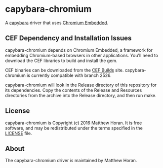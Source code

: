 capybara-chromium
=================

A [capybara](https://github.com/jnicklas/capybara) driver that uses [Chromium Embedded](https://bitbucket.org/chromiumembedded/cef/).

CEF Dependency and Installation Issues
-------------------------------------

capybara-chromium depends on Chromium Embedded, a framework for embedding
Chromium-based browsers in other applications. You'll need to download the CEF
libraries to build and install the gem.

CEF binaries can be downloaded from the [CEF Builds](https://cefbuilds.com/)
site. capybara-chromium is currently compatible with branch 2526.

capybara-chromium will look in the Release directory of this repository for its
dependencies. Copy the contents of the Release and Resources directories from
the archive into the Release directory, and then run make.

License
-------

capybara-chromium is Copyright (c) 2016 Matthew Horan. It is free software, and
may be redistributed under the terms specified in the [LICENSE] file.

[LICENSE]: /LICENSE

About
-----

The capybara-chromium driver is maintained by Matthew Horan.
